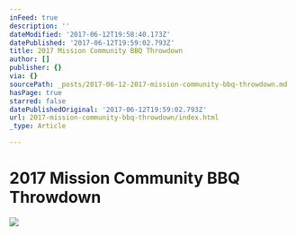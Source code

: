 ```yaml
---
inFeed: true
description: ''
dateModified: '2017-06-12T19:58:40.173Z'
datePublished: '2017-06-12T19:59:02.793Z'
title: 2017 Mission Community BBQ Throwdown
author: []
publisher: {}
via: {}
sourcePath: _posts/2017-06-12-2017-mission-community-bbq-throwdown.md
hasPage: true
starred: false
datePublishedOriginal: '2017-06-12T19:59:02.793Z'
url: 2017-mission-community-bbq-throwdown/index.html
_type: Article

---
```

# 2017 Mission Community BBQ Throwdown
![](https://the-grid-user-content.s3-us-west-2.amazonaws.com/5e0e36df-4b69-4fa3-ad55-acb8d69396a2.png)